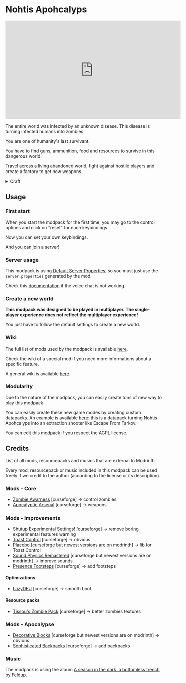 # Nohtis Apohcalyps

<center>
<iframe width="560" height="315" src="https://www.youtube.com/embed/KObdaI9pQL0" title="YouTube video player" frameborder="0" allow="accelerometer; autoplay; clipboard-write; encrypted-media; gyroscope; picture-in-picture; web-share" allowfullscreen></iframe>
</center>

The entire world was infected by an unknown disease. This disease is turning infected humans into zombies.

You are one of humanity's last survivant.

You have to find guns, ammunition, food and resources to survive in this dangerous world.

Travel across a living abandoned world, fight against hostile players and create a factory to get new weapons.

<details>
<summary>Craft</summary>

Craft has not yet been implemented. In the future, it will be based on Create.

Currently, you can find everything needed in loot chests.

</details>

## Usage

### First start

When you start the modpack for the first time, you may go to the control options and click on "reset" for each keybindings.

Now you can set your own keybindings.

And you can join a server!

### Server usage

This modpack is using [Default Server Properties](https://modrinth.com/mod/default-server-properties), so you must just use the `server.properties` generated by the mod.

Check this [documentation](https://modrepo.de/minecraft/voicechat/wiki/server_setup) if the voice chat is not working.

### Create a new world

**This modpack was designed to be played in multiplayer. The single-player experience does not reflect the multiplayer experience!**

You just have to follow the default settings to create a new world.

### Wiki 

The full list of mods used by the modpack is available [here](https://github.com/anhgelus/nohtis-apohcalyps-modpack/blob/main/README.md#credits).

Check the wiki of a special mod if you need more informations about a specific feature.

A general wiki is available [here](https://www.anhgelus.world/nohtis-apohcalyps-modpack/presentation.html).

### Modularity

Due to the nature of the modpack, you can easily create tons of new way to play this modpack.

You can easily create these new game modes by creating custom datapacks.
An example is available [here](https://github.com/anhgelus/nohtis-apohcalyps-game-modes): this is a datapack turning Nohtis Apohcalyps into an extraction shooter like Escape From Tarkov.

You can edit this modpack if you respect the AGPL license.

## Credits 

List of all mods, resourcepacks and musics that are external to Modrinth.

Every mod, resourcepack or music included in this modpack can be used freely if we credit to the author (according to the license or its description).

### Mods - Core

- [Zombie Awarness](https://www.curseforge.com/minecraft/mc-mods/zombie-awareness) [curseforge] -> control zombies 
- [Apocalyptic Arsenal](https://www.curseforge.com/minecraft/mc-mods/apocalyptic-arsenal) [curseforge] -> weapons

<!-- ### Mods - Environments -->

<!-- - [Terra](https://modrinth.com/plugin/terra) [modrinth] -> better generation -->

### Mods - Improvements

- [Shutup Experimental Settings!](https://www.curseforge.com/minecraft/mc-mods/shutup-experimental-settings) [curseforge] -> remove boring experimental features warning
- [Toast Control](https://www.curseforge.com/minecraft/mc-mods/toast-control) [curseforge] -> obvious
- [Placebo](https://www.curseforge.com/minecraft/mc-mods/placebo) [curseforge but newest versions are on modrinth] -> lib for Toast Control 
- [Sound Physics Remastered](https://www.curseforge.com/minecraft/mc-mods/sound-physics-remastered) [curseforge but newest versions are on modrinth] -> improve sounds
- [Presence Footsteps](https://www.curseforge.com/minecraft/mc-mods/presence-footsteps-forge) [curseforge] -> add footsteps

#### Optimizations

- [LazyDFU](https://www.curseforge.com/minecraft/mc-mods/lazy-dfu-forge) [curseforge] -> smooth boot

#### Resource packs

- [Tissou's Zombie Pack](https://www.curseforge.com/minecraft/texture-packs/tissous-zombie-pack-optifine-1-7x-1-19) [curseforge] -> better zombies textures

### Mods - Apocalypse

<!-- - [ChestRefill](https://modrinth.com/mod/chestrefill) [modrinth] -> refill chests NOT AVAILABLE FOR 1.16.5 -->
- [Decorative Blocks](https://www.curseforge.com/minecraft/mc-mods/decorative-blocks) [curseforge but newest versions are on modrinth] -> obvious
- [Sophisticated Backpacks](https://www.curseforge.com/minecraft/mc-mods/sophisticated-backpacks) [curseforge] -> add backpacks

### Music

The modpack is using the album [A season in the dark, a bottomless trench](https://feldup.bandcamp.com/album/a-season-in-the-dark-a-bottomless-trench) by Feldup.
